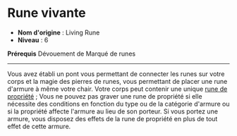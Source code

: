 # Rune vivante

 * **Nom d'origine** : Living Rune
 * **Niveau** : 6


<p><span id="ctl00_MainContent_DetailedOutput"><strong>Prérequis</strong> Dévouement de Marqué de runes<br></span></p>
<hr>
<p>Vous avez établi un pont vous permettant de connecter les runes sur votre corps et la magie des pierres de runes, vous permettant de placer une rune d'armure à même votre chair. Votre corps peut contenir une unique <a href="https://2e.aonprd.com/Equipment.aspx?Category=23&amp;Subcategory=26">rune de propriété</a> ; Vous ne pouvez pas graver une rune de propriété si elle nécessite des conditions en fonction du type ou de la catégorie d'armure ou si la propriété affecte l'armure au lieu de son porteur. Si vous portez une armure, vous disposez des effets de la rune de propriété en plus de tout effet de cette armure.&nbsp;</p>